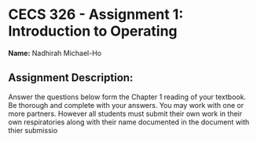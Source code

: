 # CECS 326 - Assignment 1: Introduction to Operating 
**Name:** Nadhirah Michael-Ho

## Assignment Description:
Answer the questions below form the Chapter 1 reading of your textbook.  Be thorough and complete with your answers.  You may work with one or more partners.  However all students must submit their own work in their own respiratories along with their name documented in the document with thier submissio
